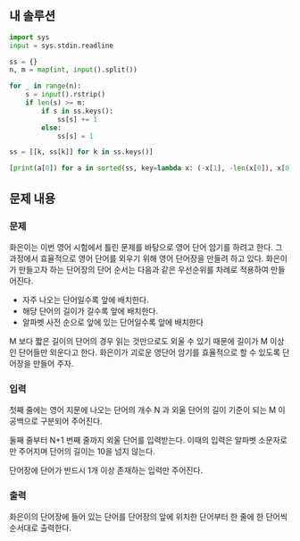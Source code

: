 ## 내 솔루션
```python
import sys
input = sys.stdin.readline

ss = {}
n, m = map(int, input().split())

for _ in range(n):
    s = input().rstrip()
    if len(s) >= m:
        if s in ss.keys():
            ss[s] += 1
        else:
            ss[s] = 1

ss = [[k, ss[k]] for k in ss.keys()]

[print(a[0]) for a in sorted(ss, key=lambda x: (-x[1], -len(x[0]), x[0]))]
```

## 문제 내용
### 문제
화은이는 이번 영어 시험에서 틀린 문제를 바탕으로 영어 단어 암기를 하려고 한다. 그 과정에서 효율적으로 영어 단어를 외우기 위해 영어 단어장을 만들려 하고 있다. 화은이가 만들고자 하는 단어장의 단어 순서는 다음과 같은 우선순위를 차례로 적용하여 만들어진다.

- 자주 나오는 단어일수록 앞에 배치한다.
- 해당 단어의 길이가 길수록 앞에 배치한다.
- 알파벳 사전 순으로 앞에 있는 단어일수록 앞에 배치한다

M 보다 짧은 길이의 단어의 경우 읽는 것만으로도 외울 수 있기 때문에 길이가 
M 이상인 단어들만 외운다고 한다. 화은이가 괴로운 영단어 암기를 효율적으로 할 수 있도록 단어장을 만들어 주자.

### 입력
첫째 줄에는 영어 지문에 나오는 단어의 개수 
N 과 외울 단어의 길이 기준이 되는 
M 이 공백으로 구분되어 주어진다.

둘째 줄부터 
N+1 번째 줄까지 외울 단어를 입력받는다. 이때의 입력은 알파벳 소문자로만 주어지며 단어의 길이는 
10을 넘지 않는다.

단어장에 단어가 반드시 1개 이상 존재하는 입력만 주어진다.

### 출력
화은이의 단어장에 들어 있는 단어를 단어장의 앞에 위치한 단어부터 한 줄에 한 단어씩 순서대로 출력한다.

